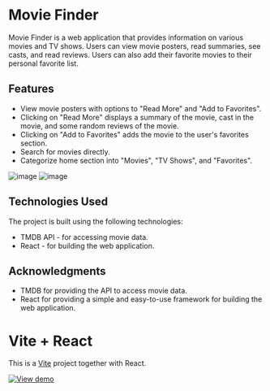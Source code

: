 # Movie Finder

Movie Finder is a web application that provides information on various movies and TV shows. Users can view movie posters, read summaries, see casts, and read reviews. Users can also add their favorite movies to their personal favorite list.
## Features
- View movie posters with options to "Read More" and "Add to Favorites".
- Clicking on "Read More" displays a summary of the movie, cast in the movie, and some random reviews of the movie.
- Clicking on "Add to Favorites" adds the movie to the user's favorites section.
- Search for movies directly.
- Categorize home section into "Movies", "TV Shows", and "Favorites".

![image](https://user-images.githubusercontent.com/94675378/228751812-caa2396e-5b63-4030-9bc4-0836ce401df2.png)
![image](https://user-images.githubusercontent.com/94675378/228751885-6e8d9bde-0991-43a5-8b21-b0afc8146073.png)



## Technologies Used
The project is built using the following technologies:
- TMDB API - for accessing movie data.
- React - for building the web application.

## Acknowledgments
- TMDB for providing the API to access movie data.
- React for providing a simple and easy-to-use framework for building the web application.

# Vite + React

This is a [Vite](https://vitejs.dev) project together with React.

[![View demo](https://img.icons8.com/external-bearicons-glyph-bearicons/64/null/external-Demo-miscellany-texts-and-badges-bearicons-glyph-bearicons.png)](https://i4myqz-5173.csb.app/)
